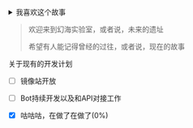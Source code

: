 <details>
<summary>我喜欢这个故事</summary>
<img src="https://api.phantom-sea-limited.ltd/image/GF.svg">
</details>

> 欢迎来到幻海实验室，或者说，未来的遗址
>
> 希望有人能记得曾经的过往，或者说，现在的故事


关于现有的开发计划

- [ ] 镜像站开放
- [ ] Bot持续开发以及和API对接工作
- [x] 咕咕咕，在做了在做了(0%)

